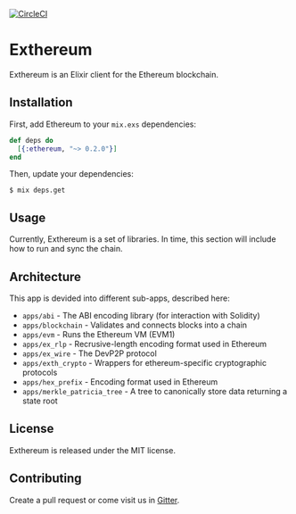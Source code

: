 [![CircleCI](https://circleci.com/gh/exthereum/ethereum.svg?style=svg)](https://circleci.com/gh/exthereum/ethereum)

# Exthereum

Exthereum is an Elixir client for the Ethereum blockchain.

## Installation

First, add Ethereum to your `mix.exs` dependencies:

```elixir
def deps do
  [{:ethereum, "~> 0.2.0"}]
end
```

Then, update your dependencies:

```sh-session
$ mix deps.get
```

## Usage

Currently, Exthereum is a set of libraries. In time, this section will include how to run and sync the chain.

## Architecture

This app is devided into different sub-apps, described here:

* `apps/abi` - The ABI encoding library (for interaction with Solidity)
* `apps/blockchain` - Validates and connects blocks into a chain
* `apps/evm` - Runs the Ethereum VM (EVM1)
* `apps/ex_rlp` - Recrusive-length encoding format used in Ethereum
* `apps/ex_wire` - The DevP2P protocol
* `apps/exth_crypto` - Wrappers for ethereum-specific cryptographic protocols
* `apps/hex_prefix` - Encoding format used in Ethereum
* `apps/merkle_patricia_tree` - A tree to canonically store data returning a state root

## License

Exthereum is released under the MIT license.

## Contributing

Create a pull request or come visit us in [Gitter](https://gitter.im/exthereum/exthereum).